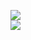 [![](https://img.shields.io/badge/Made%20With-Github%20Spray-lightgrey.svg?style=for-the-badge&logo=github)](https://github.com/Annihil/github-spray#2808)  
[![](https://i.imgur.com/2DrTn0Z.gif)](https://github.com/Annihil/github-spray)